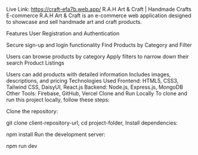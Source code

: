 Live Link: https://craft-efa7b.web.app/
R.A.H Art & Craft | Handmade Crafts E-commerce
R.A.H Art & Craft is an e-commerce web application designed to showcase and sell handmade art and craft products.

Features
User Registration and Authentication

Secure sign-up and login functionality
Find Products by Category and Filter

Users can browse products by category
Apply filters to narrow down their search
Product Listings

Users can add products with detailed information
Includes images, descriptions, and pricing
Technologies Used
Frontend: HTML5, CSS3, Tailwind CSS, DaisyUI, React.js
Backend: Node.js, Express.js, MongoDB
Other Tools: Firebase, GitHub, Vercel
Clone and Run Locally
To clone and run this project locally, follow these steps:

Clone the repository:

git clone client-repository-url,
cd project-folder,
Install dependencies:

npm install
Run the development server:

npm run dev

